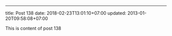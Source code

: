 ---
title: Post 138
date: 2018-02-23T13:01:10+07:00
updated: 2013-01-20T09:58:08+07:00

This is content of post 138